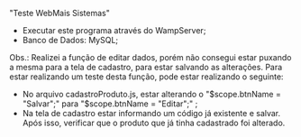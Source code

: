 "Teste WebMais Sistemas" 

- Executar este programa através do WampServer;
- Banco de Dados: MySQL;

Obs.: Realizei a função de editar dados, porém não consegui estar puxando a mesma para a tela de cadastro, para estar salvando as alterações.
Para estar realizando um teste desta função, pode estar realizando o seguinte:
- No arquivo cadastroProduto.js, estar alterando o "$scope.btnName = "Salvar";" para "$scope.btnName = "Editar";" ;
- Na tela de cadastro estar informando um código já existente e salvar.
Após isso, verificar que o produto que já tinha cadastrado foi alterado.
